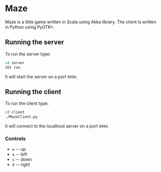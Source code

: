 # Maze
Maze is a little game written in Scala using Akka library. The client is written in Python using PyGTK+.

## Running the server

To run the server type:

```bash
cd server
sbt run
```

It will start the server on a port `9999`.

## Running the client

To run the client type:

```bash
cd client
./MazeClient.py
```

It will connect to the localhost server on a port `9999`.

### Controls
* `w` -- up
* `a` -- left
* `s` -- down
* `d` -- right
